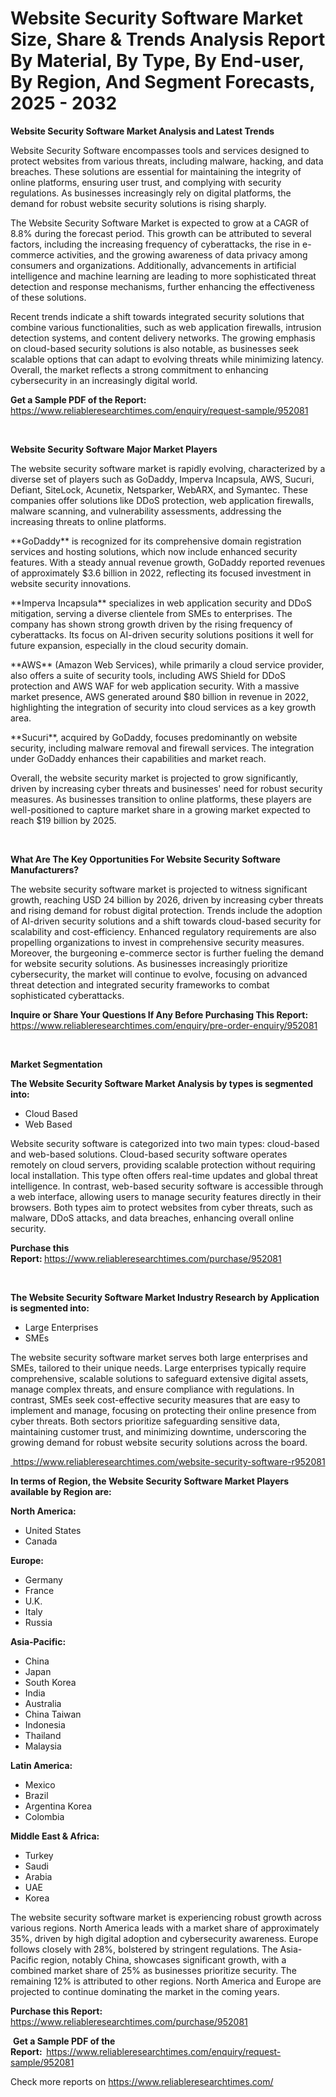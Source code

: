 <p><h1>Website Security Software Market Size, Share & Trends Analysis Report By Material, By Type, By End-user, By Region, And Segment Forecasts, 2025 - 2032</h1></p><p><strong>Website Security Software Market Analysis and Latest Trends</strong></p>
<p><p>Website Security Software encompasses tools and services designed to protect websites from various threats, including malware, hacking, and data breaches. These solutions are essential for maintaining the integrity of online platforms, ensuring user trust, and complying with security regulations. As businesses increasingly rely on digital platforms, the demand for robust website security solutions is rising sharply.</p><p>The Website Security Software Market is expected to grow at a CAGR of 8.8% during the forecast period. This growth can be attributed to several factors, including the increasing frequency of cyberattacks, the rise in e-commerce activities, and the growing awareness of data privacy among consumers and organizations. Additionally, advancements in artificial intelligence and machine learning are leading to more sophisticated threat detection and response mechanisms, further enhancing the effectiveness of these solutions. </p><p>Recent trends indicate a shift towards integrated security solutions that combine various functionalities, such as web application firewalls, intrusion detection systems, and content delivery networks. The growing emphasis on cloud-based security solutions is also notable, as businesses seek scalable options that can adapt to evolving threats while minimizing latency. Overall, the market reflects a strong commitment to enhancing cybersecurity in an increasingly digital world.</p></p>
<p><strong>Get a Sample PDF of the Report:&nbsp;</strong> <a href="https://www.reliableresearchtimes.com/enquiry/request-sample/952081?utm_campaign=2222&utm_medium=2&utm_source=Github&utm_content=ia&utm_term=06032025&utm_id=website-security-software">https://www.reliableresearchtimes.com/enquiry/request-sample/952081</a></p>
<p>&nbsp;</p>
<p><strong>Website Security Software Major Market Players</strong></p>
<p><p>The website security software market is rapidly evolving, characterized by a diverse set of players such as GoDaddy, Imperva Incapsula, AWS, Sucuri, Defiant, SiteLock, Acunetix, Netsparker, WebARX, and Symantec. These companies offer solutions like DDoS protection, web application firewalls, malware scanning, and vulnerability assessments, addressing the increasing threats to online platforms.</p><p>**GoDaddy** is recognized for its comprehensive domain registration services and hosting solutions, which now include enhanced security features. With a steady annual revenue growth, GoDaddy reported revenues of approximately $3.6 billion in 2022, reflecting its focused investment in website security innovations.</p><p>**Imperva Incapsula** specializes in web application security and DDoS mitigation, serving a diverse clientele from SMEs to enterprises. The company has shown strong growth driven by the rising frequency of cyberattacks. Its focus on AI-driven security solutions positions it well for future expansion, especially in the cloud security domain.</p><p>**AWS** (Amazon Web Services), while primarily a cloud service provider, also offers a suite of security tools, including AWS Shield for DDoS protection and AWS WAF for web application security. With a massive market presence, AWS generated around $80 billion in revenue in 2022, highlighting the integration of security into cloud services as a key growth area.</p><p>**Sucuri**, acquired by GoDaddy, focuses predominantly on website security, including malware removal and firewall services. The integration under GoDaddy enhances their capabilities and market reach.</p><p>Overall, the website security market is projected to grow significantly, driven by increasing cyber threats and businesses' need for robust security measures. As businesses transition to online platforms, these players are well-positioned to capture market share in a growing market expected to reach $19 billion by 2025.</p></p>
<p>&nbsp;</p>
<p><strong>What Are The Key Opportunities For Website Security Software Manufacturers?</strong></p>
<p><p>The website security software market is projected to witness significant growth, reaching USD 24 billion by 2026, driven by increasing cyber threats and rising demand for robust digital protection. Trends include the adoption of AI-driven security solutions and a shift towards cloud-based security for scalability and cost-efficiency. Enhanced regulatory requirements are also propelling organizations to invest in comprehensive security measures. Moreover, the burgeoning e-commerce sector is further fueling the demand for website security solutions. As businesses increasingly prioritize cybersecurity, the market will continue to evolve, focusing on advanced threat detection and integrated security frameworks to combat sophisticated cyberattacks.</p></p>
<p><strong>Inquire or Share Your Questions If Any Before Purchasing This Report:</strong> <a href="https://www.reliableresearchtimes.com/enquiry/pre-order-enquiry/952081?utm_campaign=2222&utm_medium=2&utm_source=Github&utm_content=ia&utm_term=06032025&utm_id=website-security-software">https://www.reliableresearchtimes.com/enquiry/pre-order-enquiry/952081</a></p>
<p>&nbsp;</p>
<p><strong>Market Segmentation</strong></p>
<p><strong>The Website Security Software Market Analysis by types is segmented into:</strong></p>
<p><ul><li>Cloud Based</li><li>Web Based</li></ul></p>
<p><p>Website security software is categorized into two main types: cloud-based and web-based solutions. Cloud-based security software operates remotely on cloud servers, providing scalable protection without requiring local installation. This type often offers real-time updates and global threat intelligence. In contrast, web-based security software is accessible through a web interface, allowing users to manage security features directly in their browsers. Both types aim to protect websites from cyber threats, such as malware, DDoS attacks, and data breaches, enhancing overall online security.</p></p>
<p><strong>Purchase this Report:&nbsp;</strong><a href="https://www.reliableresearchtimes.com/purchase/952081?utm_campaign=2222&utm_medium=2&utm_source=Github&utm_content=ia&utm_term=06032025&utm_id=website-security-software">https://www.reliableresearchtimes.com/purchase/952081</a></p>
<p>&nbsp;</p>
<p><strong>The Website Security Software Market Industry Research by Application is segmented into:</strong></p>
<p><ul><li>Large Enterprises</li><li>SMEs</li></ul></p>
<p><p>The website security software market serves both large enterprises and SMEs, tailored to their unique needs. Large enterprises typically require comprehensive, scalable solutions to safeguard extensive digital assets, manage complex threats, and ensure compliance with regulations. In contrast, SMEs seek cost-effective security measures that are easy to implement and manage, focusing on protecting their online presence from cyber threats. Both sectors prioritize safeguarding sensitive data, maintaining customer trust, and minimizing downtime, underscoring the growing demand for robust website security solutions across the board.</p></p>
<p><a href="https://www.reliableresearchtimes.com/website-security-software-r952081?utm_campaign=2222&utm_medium=2&utm_source=Github&utm_content=ia&utm_term=06032025&utm_id=website-security-software">&nbsp;https://www.reliableresearchtimes.com/website-security-software-r952081</a></p>
<p><strong>In terms of Region, the Website Security Software Market Players available by Region are:</strong></p>
<p>
    <p> <strong> North America: </strong>
        <ul>
            <li>United States</li>
            <li>Canada</li>
        </ul>
        </p> 
    <p> <strong> Europe: </strong>
        <ul>
            <li>Germany</li>
            <li>France</li>
            <li>U.K.</li>
            <li>Italy</li>
            <li>Russia</li>
        </ul>
        </p> 
    <p> <strong> Asia-Pacific: </strong>
        <ul>
            <li>China</li>
            <li>Japan</li>
            <li>South Korea</li>
            <li>India</li>
            <li>Australia</li>
            <li>China Taiwan</li>
            <li>Indonesia</li>
            <li>Thailand</li>
            <li>Malaysia</li>
        </ul>
        </p> 
    <p> <strong> Latin America: </strong>
        <ul>
            <li>Mexico</li>
            <li>Brazil</li>
            <li>Argentina Korea</li>
            <li>Colombia</li>
        </ul>
        </p> 
    <p> <strong> Middle East & Africa: </strong>
        <ul>
            <li>Turkey</li>
            <li>Saudi</li>
            <li>Arabia</li>
            <li>UAE</li>
            <li>Korea</li>
        </ul>
    </p>
    </p>
<p><p>The website security software market is experiencing robust growth across various regions. North America leads with a market share of approximately 35%, driven by high digital adoption and cybersecurity awareness. Europe follows closely with 28%, bolstered by stringent regulations. The Asia-Pacific region, notably China, showcases significant growth, with a combined market share of 25% as businesses prioritize security. The remaining 12% is attributed to other regions. North America and Europe are projected to continue dominating the market in the coming years.</p></p>
<p><strong>Purchase this Report: </strong><a href="https://www.reliableresearchtimes.com/purchase/952081?utm_campaign=2222&utm_medium=2&utm_source=Github&utm_content=ia&utm_term=06032025&utm_id=website-security-software">https://www.reliableresearchtimes.com/purchase/952081</a></p>
<p>&nbsp;<strong>Get a Sample PDF of the Report:&nbsp;&nbsp;</strong><a href="https://www.reliableresearchtimes.com/enquiry/request-sample/952081?utm_campaign=2222&utm_medium=2&utm_source=Github&utm_content=ia&utm_term=06032025&utm_id=website-security-software">https://www.reliableresearchtimes.com/enquiry/request-sample/952081</a></p>
<p><strong></strong></p>
<p>Check more reports on <a href="https://www.reliableresearchtimes.com/?utm_campaign=2222&utm_medium=2&utm_source=Github&utm_content=ia&utm_term=06032025&utm_id=website-security-software">https://www.reliableresearchtimes.com/</a></p>